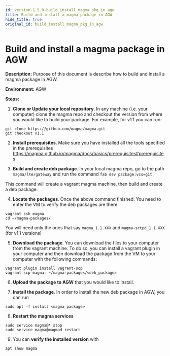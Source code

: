 ```yaml
---
id: version-1.5.0-build_install_magma_pkg_in_agw
title: Build and install a magma package in AGW
hide_title: true
original_id: build_install_magma_pkg_in_agw
---
```

# Build and install a magma package in AGW

**Description:** Purpose of this document is describe how to build and install a magma package in AGW.

**Environment:** AGW

**Steps:**

1. **Clone or Update  your local repository**. In any machine (i.e. your computer) clone the magma repo  and checkout the version from where you would like to build your package. For example, for v1.1 you can run:

```
git clone https://github.com/magma/magma.git
git checkout v1.1
```

2. **Install prerequisites**. Make sure you have installed all the tools specified in the prerequisites https://magma.github.io/magma/docs/basics/prerequisites#prerequisites

3. **Build and create deb package**. In your local magma repo, go to the path `magma/lte/gateway` and run the command `fab dev package:vcs=git`

This command will create a vagrant magma machine, then build and create a deb package.

4. **Locate the packages**. Once the above command finished. You need to enter the VM to verify the deb packages are there.

```
vagrant ssh magma
cd ~/magma-packages/
```
You will need only the ones that say `magma_1.1.XXX` and `magma-sctpd_1.1.XXX` (for v1.1 versions)

5. **Download the package**. You can download the files to your computer from the vagrant machine. To do so, you can install a vagrant plugin in your computer and then download the package from the VM to your computer with the following commands:

```
vagrant plugin install vagrant-scp
vagrant scp magma: ~/magma-packages/<deb_package>
```

6. **Upload the package to AGW** that you would like to install.

7. **Install the package**. In order to install the new deb package in AGW, you can run

`sudo apt -f install <magma package>`

8. **Restart the magma services**
```
sudo service magma@* stop
sudo service magma@magmad restart
```
9. You can **verify the installed version** with

`apt show magma`
